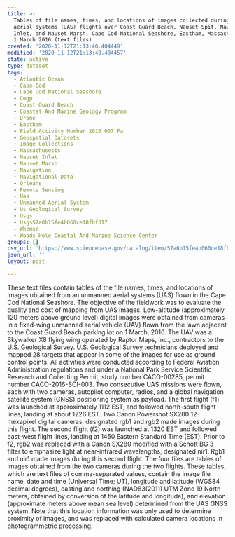 ```yaml
---
title: >-
  Tables of file names, times, and locations of images collected during unmanned
  aerial systems (UAS) flights over Coast Guard Beach, Nauset Spit, Nauset
  Inlet, and Nauset Marsh, Cape Cod National Seashore, Eastham, Massachusetts on
  1 March 2016 (text files)
created: '2020-11-12T21:13:40.404449'
modified: '2020-11-12T21:13:40.404457'
state: active
type: dataset
tags:
  - Atlantic Ocean
  - Cape Cod
  - Cape Cod National Seashore
  - Cmgp
  - Coast Guard Beach
  - Coastal And Marine Geology Program
  - Drone
  - Eastham
  - Field Activity Number 2016 007 Fa
  - Geospatial Datasets
  - Image Collections
  - Massachusetts
  - Nauset Inlet
  - Nauset Marsh
  - Navigation
  - Navigational Data
  - Orleans
  - Remote Sensing
  - Uas
  - Unmanned Aerial System
  - Us Geological Survey
  - Usgs
  - Usgs57a0b15fe4b060ce18fbf317
  - Whcmsc
  - Woods Hole Coastal And Marine Science Center
groups: []
csv_url: 'https://www.sciencebase.gov/catalog/item/57a0b15fe4b060ce18fbf317'
json_url: ''
layout: post

---
```

These text files contain tables of the file names, times, and locations of images obtained from an unmanned aerial systems (UAS) flown in the Cape Cod National Seashore. The objective of the fieldwork was to evaluate the quality and cost of mapping from UAS images. Low-altitude (approximately 120 meters above ground level) digital images were obtained from cameras in a fixed-wing unmanned aerial vehicle (UAV) flown from the lawn adjacent to the Coast Guard Beach parking lot on 1 March, 2016. The UAV was a Skywalker X8 flying wing operated by Raptor Maps, Inc., contractors to the U.S. Geological Survey. U.S. Geological Survey technicians deployed and mapped 28 targets that appear in some of the images for use as ground control points. All activities were conducted according to Federal Aviation Administration regulations and under a National Park Service Scientific Research and Collecting Permit, study number CACO-00285, permit number CACO-2016-SCI-003. Two consecutive UAS missions were flown, each with two cameras, autopilot computer, radios, and a global navigation satellite system (GNSS) positioning system as payload. The first flight (f1) was launched at approximately 1112 EST, and followed north-south flight lines, landing at about 1226 EST. Two Canon Powershot SX280 12-mexapixel digital cameras, designated rgb1 and rgb2 made images during this flight. The second flight (f2) was launched at 1320 EST and followed east-west flight lines, landing at 1450 Eastern Standard Time (EST). Prior to f2, rgb2 was replaced with a Canon SX280 modified with a Schott BG 3 filter to emphasize light at near-infrared wavelengths, designated nir1. Rgb1 and nir1 made images during this second flight. The four files are tables of images obtained from the two cameras during the two flights. These tables, which are text files of comma-separated values, contain the image file name, date and time (Universal Time; UT), longitude and latitude (WGS84 decimal degrees), easting and northing (NAD83(2011) UTM Zone 19 North meters, obtained by conversion of the latitude and longitude), and elevation (approximate meters above mean sea level) determined from the UAS GNSS system. Note that this location information was only used to determine proximity of images, and was replaced with calculated camera locations in photogrammetric processing.
